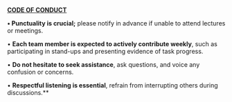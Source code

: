 <u>**CODE OF CONDUCT**</u>

**• Punctuality is crucial;** please notify in advance if unable to attend lectures or meetings.

• **Each team member is expected to actively contribute weekly**, such as participating in stand-ups and presenting evidence of task progress.

• **Do not hesitate to seek assistance**, ask questions, and voice any confusion or concerns.

• **Respectful listening is essential**, refrain from interrupting others during discussions.**
